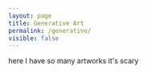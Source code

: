 ```yaml
---
layout: page
title: Generative Art
permalink: /generative/
visible: false
---
```


here I have so many artworks it's scary
